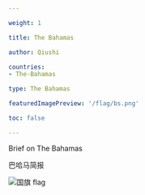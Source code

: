 ```yaml
---

weight: 1

title: The Bahamas

author: Qiushi 

countries: 
- The-Bahamas

type: The Bahamas

featuredImagePreview: '/flag/bs.png'

toc: false 

---
```


Brief on The Bahamas

巴哈马简报 

<!--more-->

![国旗 flag](/flag/bs.png)